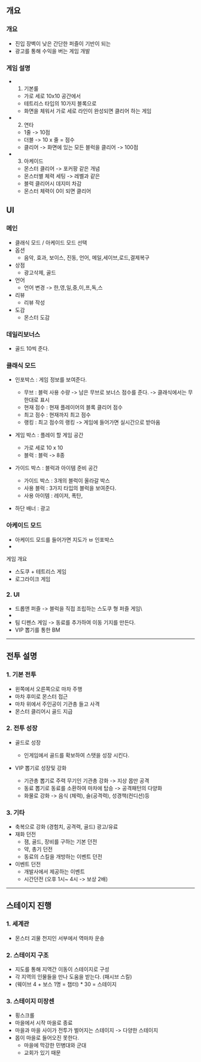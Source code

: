 ## 개요
### 개요
- 진입 장벽이 낮은 간단한 퍼즐이 기반이 되는
- 광고를 통해 수익을 버는 게임 개발

### 게임 설명
- 1) 기본룰
  - 가로 세로 10x10 공간에서 
  - 테트리스 타입의 10가지 블록으로 
  - 화면을 체워서 가로 세로 라인이 완성되면 클리어 하는 게임 
 
- 2) 연타
  - 1줄 -> 10점
  - 더블 -> 10 x 줄 = 점수
  - 클리어 -> 화면에 있는 모든 블럭을 클리어 -> 100점 
 
- 3) 아케이드
  - 몬스터 클리어 -> 포커팡 같은 개념
  - 몬스터별 체력 세팅 -> 레벨과 같은 
  - 블럭 클리어시 데지미 차감
  - 몬스터 체력이 0이 되면 클리어    

## UI
### 메인
- 클래식 모드 / 아케이드 모드 선택
- 옵션
  - 음악, 효과, 보이스, 진동, 언어, 메일,세이브,로드,결제복구   
- 상점
  - 광고삭제, 골드 
- 언어
  - 언어 변경 -> 한,영,일,중,이,프,독,스 
- 리뷰
  - 리뷰 작성
- 도감
  - 몬스터 도감 

### 데일리보너스
- 골드 10씩 준다.

 ### 클래식 모드
- 인포박스 : 게임 정보를 보여준다.
  - 무브 : 블럭 사용 수량 -> 남은 무브로 보너스 점수를 준다. -> 클래식에서는 무한대로 표시
  - 현재 점수 : 현재 플레이어의 블록 클리어 점수 
  - 최고 점수 : 현재까지 최고 점수 
  - 랭킹 : 최고 점수의 랭킹 -> 게임에 들어가면 실시간으로 받아옴

- 게임 박스 : 플레이 할 게임 공간
  - 가로 세로 10 x 10 
  - 블럭 : 블럭 -> 8종

- 가이드 박스 : 블럭과 아이템 준비 공간
  - 가이드 박스 : 3개의 블럭이 올라갈 박스
  - 사용 블럭 : 3가지 타입의 블럭을 보여준다.
  - 사용 아이템 : 레이저, 폭탄, 

- 하단 배너 : 광고
 
### 아케이드 모드
- 아케이드 모드를 들어가면 지도가 ㅂ 인포박스
- 




게임 개요   
- 스도쿠 + 테트리스 게임
- 로그라이크 게임

### 2. UI
- 드롭앤 퍼즐 -> 블럭을 직접 조립하는 스도쿠 형 퍼즐 게임\
-  
- 팀 디펜스 게임 -> 동료를 추가하여 이동 기지를 만든다. 
- VIP 뽑기를 통한 BM

---

## 전투 설명
### 1. 기본 전투
- 왼쪽에서 오른쪽으로 마차 주행
- 마차 후미로 몬스터 접근
- 마차 위에서 주인공이 기관총 들고 사격
- 몬스터 클리어시 골드 지급

### 2. 전투 성장
- 골드로 성장 
  - 인게임에서 골드를 확보하여 스탯을 성장 시킨다. 

- VIP 뽑기로 성장및 강화
  - 기관총 뽑기로 주력 무기인 기관총 강화 -> 지상 몹만 공격
  - 동료 뽑기로 동료를 소환하여 마차에 탑승 -> 공격패턴의 다양화
  - 화물로 강화 -> 음식 (체력), 술(공격력), 성경책(컨디션)등

### 3. 기타
- 축복으로 강화 (경험치, 공격력, 골드) 광고/유료
- 재화 던전
  - 잼, 골드, 장비를 구하는 기본 던전
  - 약, 총기 던전
  - 동료의 스킬을 개방하는 이벤트 던전  
- 이벤트 던전
  - 개발사에서 제공하는 이벤트 
  - 시간던전 (오후 1시~ 4시 -> 보상 2배) 

---

## 스테이지 진행
### 1. 세계관 
  - 몬스터 괴물 천지인 서부에서 역마차 운송

### 2. 스테이지 구조
  - 지도를 통해 지역간 이동이 스테이지로 구성
  - 각 지역의 인물들을 만나 도움을 받는다. (패시브 스킬)
  - (웨이브 4 + 보스 1명 = 챕터) * 30 = 스테이지

### 3. 스테이지 미장센
  - 횡스크롤
  - 마을에서 시작 마을로 종료
  - 마을과 마을 사이가 전투가 벌어지는 스테이지 -> 다양한 스테이지
  - 몹이 마을로 들어오진 못한다. 
    - 마을에 막강한 민병대와 군대
    - 교회가 있기 때문 

